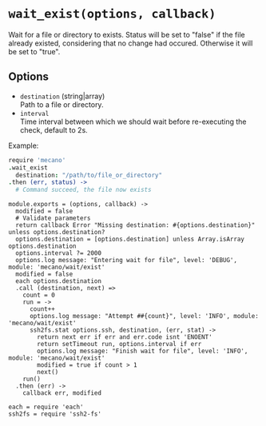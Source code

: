
# `wait_exist(options, callback)`

Wait for a file or directory to exists. Status will be
set to "false" if the file already existed, considering that no
change had occured. Otherwise it will be set to "true".   

## Options  
  
*   `destination` (string|array)   
    Path to a file or directory.    
*   `interval`   
    Time interval between which we should wait before re-executing the check,
    default to 2s.     

Example:

```coffee
require 'mecano'
.wait_exist
  destination: "/path/to/file_or_directory"
.then (err, status) ->
  # Command succeed, the file now exists
```

    module.exports = (options, callback) ->
      modified = false
      # Validate parameters
      return callback Error "Missing destination: #{options.destination}" unless options.destination?
      options.destination = [options.destination] unless Array.isArray options.destination
      options.interval ?= 2000
      options.log message: "Entering wait for file", level: 'DEBUG', module: 'mecano/wait/exist'
      modified = false
      each options.destination
      .call (destination, next) =>
        count = 0
        run = ->
          count++
          options.log message: "Attempt ##{count}", level: 'INFO', module: 'mecano/wait/exist'
          ssh2fs.stat options.ssh, destination, (err, stat) ->
            return next err if err and err.code isnt 'ENOENT'
            return setTimeout run, options.interval if err
            options.log message: "Finish wait for file", level: 'INFO', module: 'mecano/wait/exist'
            modified = true if count > 1
            next()
        run()
      .then (err) ->
        callback err, modified

    each = require 'each'
    ssh2fs = require 'ssh2-fs'
